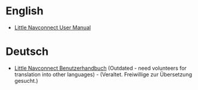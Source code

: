 # English

* [Little Navconnect User Manual](en/README.md)

# Deutsch

* [Little Navconnect Benutzerhandbuch](de/README.md)  \(Outdated - need volunteers for translation into other languages\) - \(Veraltet. Freiwillige zur Übersetzung gesucht.\)
 



